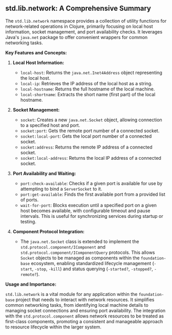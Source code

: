 ## std.lib.network: A Comprehensive Summary

The `std.lib.network` namespace provides a collection of utility functions for network-related operations in Clojure, primarily focusing on local host information, socket management, and port availability checks. It leverages Java's `java.net` package to offer convenient wrappers for common networking tasks.

**Key Features and Concepts:**

1.  **Local Host Information:**
    *   `local-host`: Returns the `java.net.Inet4Address` object representing the local host.
    *   `local-ip`: Retrieves the IP address of the local host as a string.
    *   `local-hostname`: Returns the full hostname of the local machine.
    *   `local-shortname`: Extracts the short name (first part) of the local hostname.

2.  **Socket Management:**
    *   `socket`: Creates a new `java.net.Socket` object, allowing connection to a specified host and port.
    *   `socket:port`: Gets the remote port number of a connected socket.
    *   `socket:local-port`: Gets the local port number of a connected socket.
    *   `socket:address`: Returns the remote IP address of a connected socket.
    *   `socket:local-address`: Returns the local IP address of a connected socket.

3.  **Port Availability and Waiting:**
    *   `port:check-available`: Checks if a given port is available for use by attempting to bind a `ServerSocket` to it.
    *   `port:get-available`: Finds the first available port from a provided list of ports.
    *   `wait-for-port`: Blocks execution until a specified port on a given host becomes available, with configurable timeout and pause intervals. This is useful for synchronizing services during startup or testing.

4.  **Component Protocol Integration:**
    *   The `java.net.Socket` class is extended to implement the `std.protocol.component/IComponent` and `std.protocol.component/IComponentQuery` protocols. This allows `Socket` objects to be managed as components within the `foundation-base` ecosystem, enabling standardized lifecycle management (`-start`, `-stop`, `-kill`) and status querying (`-started?`, `-stopped?`, `-remote?`).

**Usage and Importance:**

`std.lib.network` is a vital module for any application within the `foundation-base` project that needs to interact with network resources. It simplifies common networking tasks, from identifying local machine details to managing socket connections and ensuring port availability. The integration with the `std.protocol.component` allows network resources to be treated as first-class components, promoting a consistent and manageable approach to resource lifecycle within the larger system.

